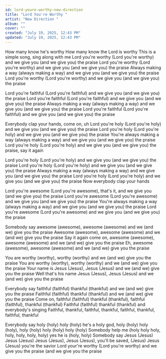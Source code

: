 ```yaml
---
id: lord-youre-worthy-new-direction
title: "Lord You're Worthy "
artist: "New Direction "
album: ""
cover: ""
created: "July 19, 2025, 12:43 PM"
updated: "July 19, 2025, 12:43 PM"
---
```


How many know he's worthy
How many know the Lord is worthy
This is a simple song, sing along with me
Lord you're worthy (Lord you're worthy) and we give you (and we give you) the praise
Lord you're worthy (Lord you're worthy) and we give you (and we give you) the praise
Always making a way (always making a way) and we give you (and we give you) the praise
Lord you're worthy (Lord you're worthy) and we give you (and we give you) the praise


Lord you're faithful (Lord you're faithful) and we give you (and we give you) the praise
Lord you're faithful (Lord you're faithful) and we give you (and we give you) the praise
Always making a way (always making a way) and we give you (and we give you) the praise
Lord you're faithful (Lord you're faithful) and we give you (and we give you) the praise


Everybody clap your hands, come on, uh
Lord you're holy (Lord you're holy) and we give you (and we give you) the praise
Lord you're holy (Lord you're holy) and we give you (and we give you) the praise
You're always making a way (always making a way) and we give you (and we give you) the praise
Lord you're holy (Lord you're holy) and we give you (and we give you) the praise, say it again

Lord you're holy (Lord you're holy) and we give you (and we give you) the praise
Lord you're holy (Lord you're holy) and we give you (and we give you) the praise
Always making a way (always making a way) and we give you (and we give you) the praise
Lord you're holy (Lord you're holy) and we give you (and we give you) the praise
Now everybody clap your hands


Lord you're awesome (Lord you're awesome), that's it, and we give you (and we give you) the praise
Lord you're awesome (Lord you're awesome) and we give you (and we give you) the praise
You're always making a way (always making a way) and we give you (and we give you) the praise
Lord you're awesome (Lord you're awesome) and we give you (and we give you) the praise

Somebody say awesome (awesome), awesome (awesome) and we (and we) give you the praise
Awesome (awesome), awesome (awesome) and we (and we) give you the praise
Say it again come on, awesome (awesome), awesome (awesome) and we (and we) give you the praise
Eh, awesome (awesome), awesome (awesome) and we (and we) give you the praise

You are worthy (worthy), worthy (worthy) and we (and we) give you the praise
You are worthy (worthy), worthy (worthy) and we (and we) give you the praise
Your name is Jesus (Jesus), Jesus (Jesus) and we (and we) give you the praise
Well that's his name Jesus (Jesus), Jesus (Jesus) and we (and we) give you the praise

Everybody say faithful (faithful) thankful (thankful) and we (and we) give you the praise
Faithful (faithful) thankful (thankful) and we (and we) give you the praise
Come on, faithful (faithful) thankful (thankful), faithful (faithful), thankful (thankful)
Faithful (faithful) thankful (thankful) and everybody's singing
Faithful, thankful, faithful, thankful, faithful, thankful, faithful, thankful

Everybody say holy (holy) holy (holy) he's a holy god, holy (holy) holy (holy), holy (holy) holy (holy) holy (holy)
Somebody help me (holy holy holy, holy, holy, holy, holy) yes he is (holy, holy)
Somebody say Jesus (Jesus) Jesus (Jesus) Jesus (Jesus), Jesus (Jesus), you'll be saved, (Jesus) Jesus (Jesus) you're the savior
Lord your're worthy (Lord you're worthy) and we give you the praise (and we give you the praise